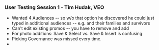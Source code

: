 ### User Testing Session 1 - Tim Hudak, VEO

- Wanted 4 Audiences -- so w/o that option he discovered he could just typed in additional audiences -- e.g. and their families and survivors
- Can't edit existing promos -- you have to remove and add
- For photo additions: Save & Select vs. Save & Insert is confusing
- Picking Governance was missed every time.
- 

